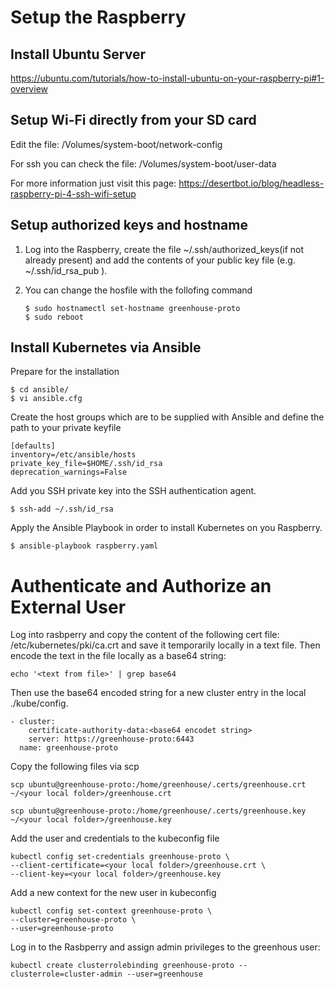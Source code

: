# Setup the Raspberry

## Install Ubuntu Server

https://ubuntu.com/tutorials/how-to-install-ubuntu-on-your-raspberry-pi#1-overview

## Setup Wi-Fi directly from your SD card

Edit the file: /Volumes/system-boot/network-config

For ssh you can check the file: /Volumes/system-boot/user-data

For more information just visit this page:
https://desertbot.io/blog/headless-raspberry-pi-4-ssh-wifi-setup

## Setup authorized keys and hostname

1.  Log into the Raspberry, create the file ~/.ssh/authorized_keys(if not already present) and add the contents of your public key file (e.g. ~/.ssh/id_rsa_pub ).
2.  You can change the hosfile with the follofing command

        $ sudo hostnamectl set-hostname greenhouse-proto
        $ sudo reboot

## Install Kubernetes via Ansible

Prepare for the installation

    $ cd ansible/
    $ vi ansible.cfg

Create the host groups which are to be supplied with Ansible and define the path to your private keyfile

    [defaults]
    inventory=/etc/ansible/hosts
    private_key_file=$HOME/.ssh/id_rsa
    deprecation_warnings=False

Add you SSH private key into the SSH authentication agent.

    $ ssh-add ~/.ssh/id_rsa

Apply the Ansible Playbook in order to install Kubernetes on you Raspberry.

    $ ansible-playbook raspberry.yaml

# Authenticate and Authorize an External User

Log into rasbperry and copy the content of the following cert file: /etc/kubernetes/pki/ca.crt and save it temporarily locally in a text file.
Then encode the text in the file locally as a base64 string:

    echo '<text from file>' | grep base64

Then use the base64 encoded string for a new cluster entry in the local ./kube/config.

    - cluster:
        certificate-authority-data:<base64 encodet string>
        server: https://greenhouse-proto:6443
      name: greenhouse-proto

Copy the following files via scp

    scp ubuntu@greenhouse-proto:/home/greenhouse/.certs/greenhouse.crt ~/<your local folder>/greenhouse.crt

    scp ubuntu@greenhouse-proto:/home/greenhouse/.certs/greenhouse.key ~/<your local folder>/greenhouse.key

Add the user and credentials to the kubeconfig file

    kubectl config set-credentials greenhouse-proto \
    --client-certificate=<your local folder>/greenhouse.crt \
    --client-key=<your local folder>/greenhouse.key

Add a new context for the new user in kubeconfig

    kubectl config set-context greenhouse-proto \
    --cluster=greenhouse-proto \
    --user=greenhouse-proto

Log in to the Rasbperry and assign admin privileges to the greenhous user:

    kubectl create clusterrolebinding greenhouse-proto --clusterrole=cluster-admin --user=greenhouse
